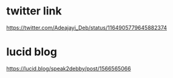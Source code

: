 

# twitter link

https://twitter.com/Adeajayi_Deb/status/1164905779645882374

# lucid blog

https://lucid.blog/speak2debby/post/1566565066
